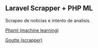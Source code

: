 ## Laravel Scrapper + PHP ML

Scrapeo de noticias e intento de analisis.

[Phpml (machine learning)](http://php-ml.readthedocs.io/en/v0.1.0/)

[Goutte (scrapper)](https://github.com/FriendsOfPHP/Goutte)
